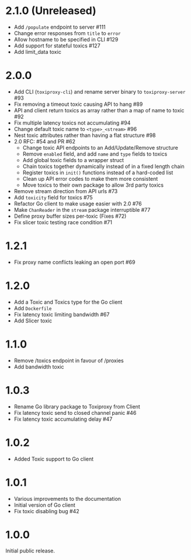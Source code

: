# 2.1.0 (Unreleased)

* Add `/populate` endpoint to server #111
* Change error responses from `title` to `error`
* Allow hostname to be specified in CLI #129
* Add support for stateful toxics #127
* Add limit_data toxic

# 2.0.0

* Add CLI (`toxiproxy-cli`) and rename server binary to `toxiproxy-server` #93
* Fix removing a timeout toxic causing API to hang #89
* API and client return toxics as array rather than a map of name to toxic #92
* Fix multiple latency toxics not accumulating #94
* Change default toxic name to `<type>_<stream>` #96
* Nest toxic attributes rather than having a flat structure #98
* 2.0 RFC: #54 and PR #62
    * Change toxic API endpoints to an Add/Update/Remove structure
    * Remove `enabled` field, and add `name` and `type` fields to toxics
    * Add global toxic fields to a wrapper struct
    * Chain toxics together dynamically instead of in a fixed length chain
    * Register toxics in `init()` functions instead of a hard-coded list
    * Clean up API error codes to make them more consistent
    * Move toxics to their own package to allow 3rd party toxics
* Remove stream direction from API urls #73
* Add `toxicity` field for toxics #75
* Refactor Go client to make usage easier with 2.0 #76
* Make `ChanReader` in the `stream` package interruptible #77
* Define proxy buffer sizes per-toxic (Fixes #72)
* Fix slicer toxic testing race condition #71

# 1.2.1

* Fix proxy name conflicts leaking an open port #69

# 1.2.0

* Add a Toxic and Toxics type for the Go client
* Add `Dockerfile`
* Fix latency toxic limiting bandwidth #67
* Add Slicer toxic

# 1.1.0

* Remove /toxics endpoint in favour of /proxies
* Add bandwidth toxic

# 1.0.3

* Rename Go library package to Toxiproxy from Client
* Fix latency toxic send to closed channel panic #46
* Fix latency toxic accumulating delay #47

# 1.0.2

* Added Toxic support to Go client

# 1.0.1

* Various improvements to the documentation
* Initial version of Go client
* Fix toxic disabling bug #42

# 1.0.0

Initial public release.
